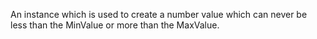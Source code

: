 An instance which is used to create a number value which can never be less than the MinValue or more than the MaxValue.